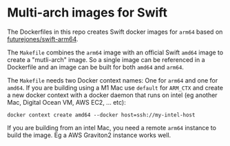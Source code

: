 # Multi-arch images for Swift

The Dockerfiles in this repo creates Swift docker images for `arm64` based on [futurejones/swift-arm64](https://github.com/futurejones/swift-arm64).

The `Makefile` combines the `arm64` image with an official Swift `amd64` image to create a "mutli-arch" image. So a single image can be referenced in a Dockerfile and an image can be built for both `amd64` and `arm64`.

The `Makefile` needs two Docker context names: One for `arm64` and one for `amd64`. If you are building using a M1 Mac use `default` for `ARM_CTX` and create a new docker context with a docker daemon that runs on intel (eg another Mac, Digital Ocean VM, AWS EC2, ... etc): 

`docker context create amd64 --docker host=ssh://my-intel-host`

If you are building from an intel Mac, you need a remote `arm64` instance to build the image. Eg a AWS Graviton2 instance works well.
